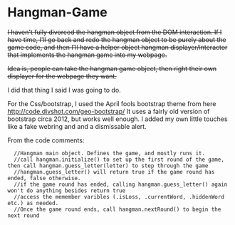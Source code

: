 # Hangman-Game

~~I haven't fully divorced the hangman object from the DOM interaction.  If I have time, I'll go back and redo the hangman object to be purely about the game code, and then I'll have a helper object hangman displayer/interactor that implements the hangman game into my webpage.~~

~~Idea is, people can take the hangman game object, then right their own displayer for the webpage they want.~~

I did that thing I said I was going to do.

For the Css/bootstrap, I used the April fools bootstrap theme from here http://code.divshot.com/geo-bootstrap/
It uses a fairly old version of bootstrap circa 2012, but works well enough.  I added my own little touches like a fake webring and and a dismissable alert.

From the code comments:
```
  //Hangman main object. Defines the game, and mostly runs it.
  //call hangman.initialize() to set up the first round of the game, then call hangman.guess_letter(letter) to step through the game
  //hangman.guess_letter() will return true if the game round has ended, false otherwise.
  //if the game round has ended, calling hangman.guess_letter() again won't do anything besides return true
  //access the memember varibles (.isLoss, .currentWord, .hiddenWord etc.) as needed.
  //Once the game round ends, call hangman.nextRound() to begin the next round
```
